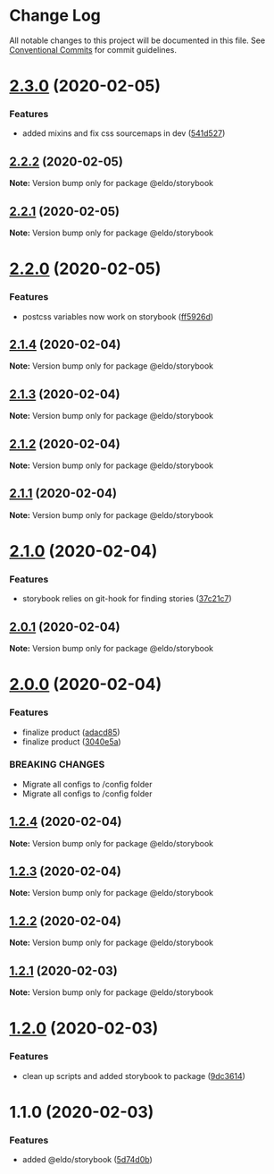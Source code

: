 # Change Log

All notable changes to this project will be documented in this file.
See [Conventional Commits](https://conventionalcommits.org) for commit guidelines.

# [2.3.0](https://github.com/Lilmortal/eldo/compare/@eldo/storybook@2.2.2...@eldo/storybook@2.3.0) (2020-02-05)


### Features

* added mixins and fix css sourcemaps in dev ([541d527](https://github.com/Lilmortal/eldo/commit/541d527ee17f7617545b0485555edd934446a340))





## [2.2.2](https://github.com/Lilmortal/eldo/compare/@eldo/storybook@2.2.1...@eldo/storybook@2.2.2) (2020-02-05)

**Note:** Version bump only for package @eldo/storybook





## [2.2.1](https://github.com/Lilmortal/eldo/compare/@eldo/storybook@2.2.0...@eldo/storybook@2.2.1) (2020-02-05)

**Note:** Version bump only for package @eldo/storybook





# [2.2.0](https://github.com/Lilmortal/eldo/compare/@eldo/storybook@2.1.4...@eldo/storybook@2.2.0) (2020-02-05)


### Features

* postcss variables now work on storybook ([ff5926d](https://github.com/Lilmortal/eldo/commit/ff5926d2ffa985c86e80e131a2af0aa88fab51a2))





## [2.1.4](https://github.com/Lilmortal/eldo/compare/@eldo/storybook@2.1.3...@eldo/storybook@2.1.4) (2020-02-04)

**Note:** Version bump only for package @eldo/storybook





## [2.1.3](https://github.com/Lilmortal/eldo/compare/@eldo/storybook@2.1.2...@eldo/storybook@2.1.3) (2020-02-04)

**Note:** Version bump only for package @eldo/storybook





## [2.1.2](https://github.com/Lilmortal/eldo/compare/@eldo/storybook@2.1.1...@eldo/storybook@2.1.2) (2020-02-04)

**Note:** Version bump only for package @eldo/storybook





## [2.1.1](https://github.com/Lilmortal/eldo/compare/@eldo/storybook@2.1.0...@eldo/storybook@2.1.1) (2020-02-04)

**Note:** Version bump only for package @eldo/storybook





# [2.1.0](https://github.com/Lilmortal/eldo/compare/@eldo/storybook@2.0.1...@eldo/storybook@2.1.0) (2020-02-04)


### Features

* storybook relies on git-hook for finding stories ([37c21c7](https://github.com/Lilmortal/eldo/commit/37c21c7ba1b2ee10f850249062d805a17e2c4337))





## [2.0.1](https://github.com/Lilmortal/eldo/compare/@eldo/storybook@2.0.0...@eldo/storybook@2.0.1) (2020-02-04)

**Note:** Version bump only for package @eldo/storybook





# [2.0.0](https://github.com/Lilmortal/eldo/compare/@eldo/storybook@1.2.4...@eldo/storybook@2.0.0) (2020-02-04)


### Features

* finalize product ([adacd85](https://github.com/Lilmortal/eldo/commit/adacd857ef64ad3ecf39578e5008b507a331f703))
* finalize product ([3040e5a](https://github.com/Lilmortal/eldo/commit/3040e5a35a665859f0b74870a6c7544db64ed399))


### BREAKING CHANGES

* Migrate all configs to /config folder
* Migrate all configs to /config folder





## [1.2.4](https://github.com/Lilmortal/eldo/compare/@eldo/storybook@1.2.3...@eldo/storybook@1.2.4) (2020-02-04)

**Note:** Version bump only for package @eldo/storybook





## [1.2.3](https://github.com/Lilmortal/eldo/compare/@eldo/storybook@1.2.2...@eldo/storybook@1.2.3) (2020-02-04)

**Note:** Version bump only for package @eldo/storybook





## [1.2.2](https://github.com/Lilmortal/eldo/compare/@eldo/storybook@1.2.1...@eldo/storybook@1.2.2) (2020-02-04)

**Note:** Version bump only for package @eldo/storybook





## [1.2.1](https://github.com/Lilmortal/eldo/compare/@eldo/storybook@1.2.0...@eldo/storybook@1.2.1) (2020-02-03)

**Note:** Version bump only for package @eldo/storybook





# [1.2.0](https://github.com/Lilmortal/eldo/compare/@eldo/storybook@1.1.0...@eldo/storybook@1.2.0) (2020-02-03)


### Features

* clean up scripts and added storybook to package ([9dc3614](https://github.com/Lilmortal/eldo/commit/9dc361414d2c20193e779eb908c218479f53e0cd))





# 1.1.0 (2020-02-03)


### Features

* added @eldo/storybook ([5d74d0b](https://github.com/Lilmortal/eldo/commit/5d74d0bb05c7b11f7ff31469366b85b2566661a3))
